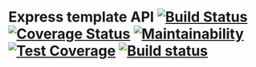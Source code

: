 # Express template API [![Build Status](https://www.travis-ci.com/jjaijg/exp-template-es5.svg?branch=master)](https://www.travis-ci.com/jjaijg/exp-template-es5) [![Coverage Status](https://coveralls.io/repos/github/jjaijg/exp-template-es5/badge.svg?branch=master)](https://coveralls.io/github/jjaijg/exp-template-es5?branch=master) [![Maintainability](https://api.codeclimate.com/v1/badges/fa0401ac14a1c2353532/maintainability)](https://codeclimate.com/github/jjaijg/exp-template-es5/maintainability) [![Test Coverage](https://api.codeclimate.com/v1/badges/fa0401ac14a1c2353532/test_coverage)](https://codeclimate.com/github/jjaijg/exp-template-es5/test_coverage) [![Build status](https://ci.appveyor.com/api/projects/status/kr8nu7bas3y58yom/branch/master?svg=true)](https://ci.appveyor.com/project/jjaijg/exp-template-es5/branch/master)

